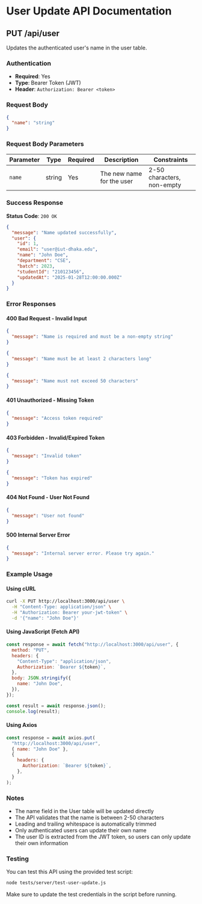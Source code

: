 # User Update API Documentation

## PUT /api/user

Updates the authenticated user's name in the user table.

### Authentication

- **Required**: Yes
- **Type**: Bearer Token (JWT)
- **Header**: `Authorization: Bearer <token>`

### Request Body

```json
{
  "name": "string"
}
```

### Request Body Parameters

| Parameter | Type   | Required | Description               | Constraints                |
| --------- | ------ | -------- | ------------------------- | -------------------------- |
| `name`    | string | Yes      | The new name for the user | 2-50 characters, non-empty |

### Success Response

**Status Code**: `200 OK`

```json
{
  "message": "Name updated successfully",
  "user": {
    "id": 1,
    "email": "user@iut-dhaka.edu",
    "name": "John Doe",
    "department": "CSE",
    "batch": 2023,
    "studentId": "210123456",
    "updatedAt": "2025-01-28T12:00:00.000Z"
  }
}
```

### Error Responses

#### 400 Bad Request - Invalid Input

```json
{
  "message": "Name is required and must be a non-empty string"
}
```

```json
{
  "message": "Name must be at least 2 characters long"
}
```

```json
{
  "message": "Name must not exceed 50 characters"
}
```

#### 401 Unauthorized - Missing Token

```json
{
  "message": "Access token required"
}
```

#### 403 Forbidden - Invalid/Expired Token

```json
{
  "message": "Invalid token"
}
```

```json
{
  "message": "Token has expired"
}
```

#### 404 Not Found - User Not Found

```json
{
  "message": "User not found"
}
```

#### 500 Internal Server Error

```json
{
  "message": "Internal server error. Please try again."
}
```

### Example Usage

#### Using cURL

```bash
curl -X PUT http://localhost:3000/api/user \
  -H "Content-Type: application/json" \
  -H "Authorization: Bearer your-jwt-token" \
  -d '{"name": "John Doe"}'
```

#### Using JavaScript (Fetch API)

```javascript
const response = await fetch("http://localhost:3000/api/user", {
  method: "PUT",
  headers: {
    "Content-Type": "application/json",
    Authorization: `Bearer ${token}`,
  },
  body: JSON.stringify({
    name: "John Doe",
  }),
});

const result = await response.json();
console.log(result);
```

#### Using Axios

```javascript
const response = await axios.put(
  "http://localhost:3000/api/user",
  { name: "John Doe" },
  {
    headers: {
      Authorization: `Bearer ${token}`,
    },
  }
);
```

### Notes

- The name field in the User table will be updated directly
- The API validates that the name is between 2-50 characters
- Leading and trailing whitespace is automatically trimmed
- Only authenticated users can update their own name
- The user ID is extracted from the JWT token, so users can only update their own information

### Testing

You can test this API using the provided test script:

```bash
node tests/server/test-user-update.js
```

Make sure to update the test credentials in the script before running.
